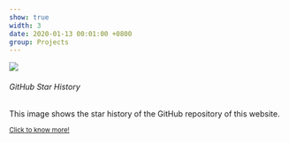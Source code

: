 ```yaml
---
show: true
width: 3
date: 2020-01-13 00:01:00 +0800
group: Projects
---
```


<div>
  <img data-src="assets/images/etc/tim_the_beaver.png" class="lazy w-100 rounded-top" src="{{ '/assets/images/empty_300x200.png' | relative_url }}">
  <div class="card-body">
    <h6 class="card-title">GitHub Star History</h6>
    <p class="card-text">
      This image shows the star history of the GitHub repository of this website.
    </p>
    <p class="card-text"><small><a href="subpages/project_page_3.html" target="_blank">Click to know more!</a></small></p>
  </div>
</div>
